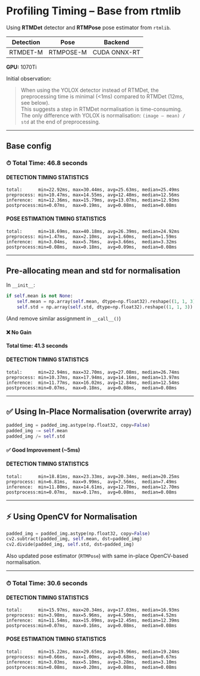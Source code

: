 
# Profiling Timing – Base from rtmlib

Using **RTMDet** detector and **RTMPose** pose estimator from `rtmlib`.

| Detection | Pose       | Backend       |
|-----------|------------|---------------|
| RTMDET-M  | RTMPOSE-M  | CUDA ONNX-RT  |

**GPU:** 1070Ti

Initial observation:
> When using the YOLOX detector instead of RTMDet, the preprocessing time is minimal (<1ms) compared to RTMDet (12ms, see below).  
> This suggests a step in RTMDet normalisation is time-consuming.  
> The only difference with YOLOX is normalisation: `(image – mean) / std` at the end of preprocessing.

---
## Base config

### ⏱ Total Time: 46.8 seconds

#### DETECTION TIMING STATISTICS
```
total:      min=22.92ms, max=30.44ms, avg=25.63ms, median=25.49ms
preprocess: min=10.47ms, max=14.55ms, avg=12.48ms, median=12.56ms
inference:  min=12.36ms, max=15.79ms, avg=13.07ms, median=12.93ms
postprocess:min=0.07ms,  max=0.19ms,  avg=0.08ms,  median=0.08ms
```

#### POSE ESTIMATION TIMING STATISTICS
```
total:      min=18.69ms, max=40.18ms, avg=26.39ms, median=24.92ms
preprocess: min=1.47ms,  max=2.10ms,  avg=1.60ms,  median=1.59ms
inference:  min=3.04ms,  max=5.76ms,  avg=3.66ms,  median=3.32ms
postprocess:min=0.08ms,  max=0.18ms,  avg=0.09ms,  median=0.08ms
```

---

## Pre-allocating mean and std for normalisation

In `__init__`:
```python
if self.mean is not None:
    self.mean = np.array(self.mean, dtype=np.float32).reshape((1, 1, 3))
    self.std = np.array(self.std, dtype=np.float32).reshape((1, 1, 3))
```

(And remove similar assignment in `__call__()`)

#### ❌ No Gain

**Total time: 41.3 seconds**

#### DETECTION TIMING STATISTICS
```
total:      min=22.94ms, max=32.70ms, avg=27.08ms, median=26.74ms
preprocess: min=10.37ms, max=17.94ms, avg=14.16ms, median=13.97ms
inference:  min=11.77ms, max=16.02ms, avg=12.84ms, median=12.54ms
postprocess:min=0.07ms,  max=0.18ms,  avg=0.08ms,  median=0.08ms
```

---

## ✅ Using In-Place Normalisation (overwrite array)

```python
padded_img = padded_img.astype(np.float32, copy=False)
padded_img -= self.mean
padded_img /= self.std
```

#### ✅ Good Improvement (~5ms)

#### DETECTION TIMING STATISTICS
```
total:      min=18.81ms, max=23.33ms, avg=20.34ms, median=20.25ms
preprocess: min=6.81ms,  max=9.99ms,  avg=7.56ms,  median=7.49ms
inference:  min=11.80ms, max=14.61ms, avg=12.70ms, median=12.70ms
postprocess:min=0.07ms,  max=0.17ms,  avg=0.08ms,  median=0.08ms
```

---

## ⚡ Using OpenCV for Normalisation

```python
padded_img = padded_img.astype(np.float32, copy=False)
cv2.subtract(padded_img, self.mean, dst=padded_img)
cv2.divide(padded_img, self.std, dst=padded_img)
```

Also updated pose estimator (`RTMPose`) with same in-place OpenCV-based normalisation.

---

### ⏱ Total Time: 30.6 seconds

#### DETECTION TIMING STATISTICS
```
total:      min=15.97ms, max=20.34ms, avg=17.03ms, median=16.93ms
preprocess: min=3.98ms,  max=5.96ms,  avg=4.50ms,  median=4.52ms
inference:  min=11.54ms, max=15.09ms, avg=12.45ms, median=12.39ms
postprocess:min=0.07ms,  max=0.16ms,  avg=0.08ms,  median=0.08ms
```

#### POSE ESTIMATION TIMING STATISTICS
```
total:      min=15.22ms, max=29.65ms, avg=19.96ms, median=19.24ms
preprocess: min=0.66ms,  max=1.00ms,  avg=0.68ms,  median=0.67ms
inference:  min=3.03ms,  max=5.10ms,  avg=3.28ms,  median=3.10ms
postprocess:min=0.08ms,  max=0.20ms,  avg=0.08ms,  median=0.08ms
```
